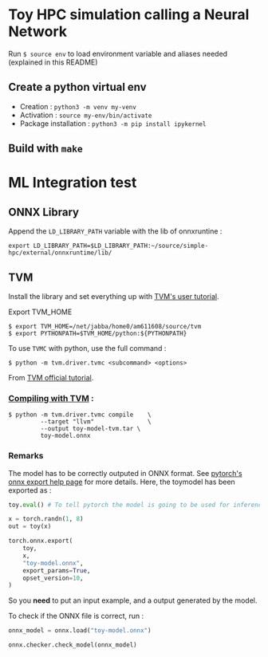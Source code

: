 # Toy HPC simulation calling a Neural Network
Run `$ source env` to load environment variable and aliases needed (explained in
this README) 

## Create a python virtual env
- Creation : `python3 -m venv my-venv`
- Activation : `source my-env/bin/activate`
- Package installation : `python3 -m pip install ipykernel`

## Build with `make`

# ML Integration test

## ONNX Library
Append the `LD_LIBRARY_PATH` variable with the lib of onnxruntine :

```
export LD_LIBRARY_PATH=$LD_LIBRARY_PATH:~/source/simple-hpc/external/onnxruntime/lib/
```

## TVM
Install the library and set everything up with [TVM's user tutorial](https://tvm.apache.org/docs/tutorial/index.html).

Export TVM_HOME
``` 
$ export TVM_HOME=/net/jabba/home0/am611608/source/tvm
$ export PYTHONPATH=$TVM_HOME/python:${PYTHONPATH}
```

To use `TVMC` with python, use the full command :
```
$ python -m tvm.driver.tvmc <subcommand> <options>
```

From [TVM official tutorial](https://tvm.apache.org/docs/tutorial/tvmc_command_line_driver.html#using-tvmc).

### [Compiling with TVM](https://tvm.apache.org/docs/tutorial/tvmc_command_line_driver.html#compiling-an-onnx-model-to-the-tvm-runtime) :

```
$ python -m tvm.driver.tvmc compile    \
         --target "llvm"               \
         --output toy-model-tvm.tar \
         toy-model.onnx
```

### Remarks
The model has to be correctly outputed in ONNX format. See
[pytorch's onnx export help page](https://pytorch.org/tutorials/advanced/super_resolution_with_onnxruntime.html)
for more details. Here, the toymodel has been exported as :

```python
toy.eval() # To tell pytorch the model is going to be used for inference 

x = torch.randn(1, 8)
out = toy(x)

torch.onnx.export(
    toy,
    x,
    "toy-model.onnx",
    export_params=True,
    opset_version=10,
)
```
So you **need** to put an input example, and a output generated by the model.

To check if the ONNX file is correct, run :
```python
onnx_model = onnx.load("toy-model.onnx")

onnx.checker.check_model(onnx_model)
```